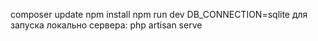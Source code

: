 composer update    npm install npm run dev DB_CONNECTION=sqlite    для запуска локально сервера: php artisan serve 
